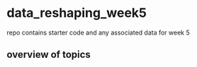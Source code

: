 # data_reshaping_week5
repo contains starter code and any associated data for week 5

## overview of topics
